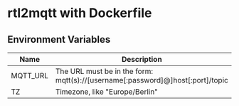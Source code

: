 # rtl2mqtt with Dockerfile

## Environment Variables

| Name     | Description                                                                    |
| -------- | ------------------------------------------------------------------------------ |
| MQTT_URL | The URL must be in the form: mqtt(s)://[username[:password]@]host[:port]/topic |
| TZ       | Timezone, like "Europe/Berlin"                                                 |
